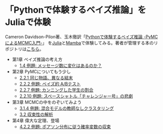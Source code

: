 # 「Pythonで体験するベイズ推論」をJuliaで体験

Cameron Davidson-Pilon著、玉木徹訳「[Pythonで体験するベイズ推論 -PyMCによるMCMC入門-](https://www.morikita.co.jp/books/book/3155)」
を[Julia](https://julialang.org/)と[Mamba](https://github.com/brian-j-smith/Mamba.jl)で体験してみる。著者が管理する本のリポジトリは[こちら](https://github.com/CamDavidsonPilon/Probabilistic-Programming-and-Bayesian-Methods-for-Hackers)。

- 第1章 ベイズ推論の考え方  
    - [1.4 例題: メッセージ数に変化はあるのか？](https://nbviewer.jupyter.org/github/matsueushi/bayesian_methods_julia/blob/master/chapter1_message.ipynb)  
- 第2章 PyMCについてもう少し  
    - [2.2.1 同じ物語、異なる結末](https://nbviewer.jupyter.org/github/matsueushi/bayesian_methods_julia/blob/master/chapter2_simulate_model.ipynb)  
    - [2.2.2 例題: ベイズ的 A/Bテスト](https://nbviewer.jupyter.org/github/matsueushi/bayesian_methods_julia/blob/master/chapter2_ab_test.ipynb)
    - [2.2.7 例題: カンニングした学生の割合](https://nbviewer.jupyter.org/github/matsueushi/bayesian_methods_julia/blob/master/chapter2_cheat.ipynb)
    - [2.2.10 例題: スペースシャトル「チャレンジャー号」の悲劇](https://nbviewer.jupyter.org/github/matsueushi/bayesian_methods_julia/blob/master/chapter2_challenger.ipynb)
- 第3章 MCMCの中をのぞいてみよう
    - [3.1.4 例題: 混合モデルの教師なしクラスタリング](https://nbviewer.jupyter.org/github/matsueushi/bayesian_methods_julia/blob/master/chapter3_mixture.ipynb)
    - [3.2 収束性の解析](https://nbviewer.jupyter.org/github/matsueushi/bayesian_methods_julia/blob/master/chapter3_convergence.ipynb)
- 第4章 偉大な定理、登場
    - [4.2.2 例題: ポアソン分布に従う確率変数の収束](https://nbviewer.jupyter.org/github/matsueushi/bayesian_methods_julia/blob/master/chapter4_poisson.ipynb)